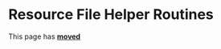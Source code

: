 # Resource File Helper Routines #

This page has [**moved**](https://lib-docs.delphidabbler.com/ResFile/1/API/Routines)